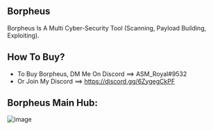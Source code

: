 ## Borpheus
Borpheus Is A Multi Cyber-Security Tool (Scanning, Payload Building, Exploiting).

## How To Buy?
* To Buy Borpheus, DM Me On Discord ==> ASM_Royal#9532
*   Or Join My Discord ==> https://discord.gg/6ZygegCkPF

## Borpheus Main Hub:

![image](https://user-images.githubusercontent.com/89786570/178143743-48df3eb1-dabe-4a2b-9f73-d928821a0cbb.png)
